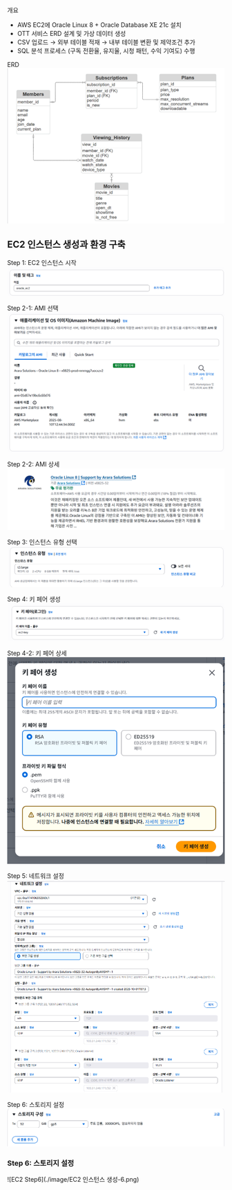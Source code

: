 개요
- AWS EC2에 Oracle Linux 8 + Oracle Database XE 21c 설치
- OTT 서비스 ERD 설계 및 가상 데이터 생성
- CSV 업로드 → 외부 테이블 적재 → 내부 테이블 변환 및 제약조건 추가
- SQL 분석 프로세스 (구독 전환율, 유지율, 시청 패턴, 수익 기여도) 수행


ERD
![ERD](./image/ERD.png)

## EC2 인스턴스 생성과 환경 구축 

Step 1: EC2 인스턴스 시작  
![EC2 Step1](./image/EC2_instance_step1.png)

Step 2-1: AMI 선택  
![EC2 Step2-1](./image/EC2_instance_step2-1.png)

Step 2-2: AMI 상세  
![EC2 Step2-2](./image/EC2_instance_step2-2.png)

Step 3: 인스턴스 유형 선택  
![EC2 Step3](./image/EC2_instance_step3.png)

Step 4: 키 페어 생성  
![EC2 Step4](./image/EC2_instance_step4.png)

Step 4-2: 키 페어 상세  
![EC2 Step4-2](./image/EC2_instance_step4-2.png)

Step 5: 네트워크 설정  
![EC2 Step5](./image/EC2_instance_step5.png)

Step 6: 스토리지 설정  
![EC2 Step6](./image/EC2_instance_step6.png)

### Step 6: 스토리지 설정
![EC2 Step6](./image/EC2 인스턴스 생성-6.png)

